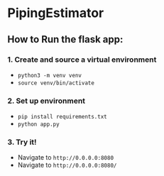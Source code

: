# PipingEstimator

## How to Run the flask app:
### 1. Create and source a virtual environment 

- `python3 -m venv venv`
- `source venv/bin/activate`

### 2. Set up environment

- `pip install requirements.txt`
- `python app.py`

### 3. Try it!

- Navigate to `http://0.0.0.0:8080`
- Navigate to `http://0.0.0.0:8080/`

